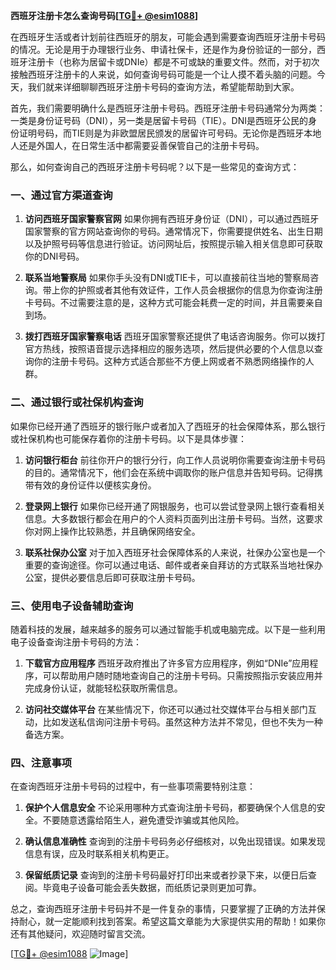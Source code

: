 **西班牙注册卡怎么查询号码[[TG💪+ @esim1088](https://t.me/s/esim1088)]**

在西班牙生活或者计划前往西班牙的朋友，可能会遇到需要查询西班牙注册卡号码的情况。无论是用于办理银行业务、申请社保卡，还是作为身份验证的一部分，西班牙注册卡（也称为居留卡或DNIe）都是不可或缺的重要文件。然而，对于初次接触西班牙注册卡的人来说，如何查询号码可能是一个让人摸不着头脑的问题。今天，我们就来详细聊聊西班牙注册卡号码的查询方法，希望能帮助到大家。

首先，我们需要明确什么是西班牙注册卡号码。西班牙注册卡号码通常分为两类：一类是身份证号码（DNI），另一类是居留卡号码（TIE）。DNI是西班牙公民的身份证明号码，而TIE则是为非欧盟居民颁发的居留许可号码。无论你是西班牙本地人还是外国人，在日常生活中都需要妥善保管自己的注册卡号码。

那么，如何查询自己的西班牙注册卡号码呢？以下是一些常见的查询方式：

### 一、通过官方渠道查询

1. **访问西班牙国家警察官网**
   如果你拥有西班牙身份证（DNI），可以通过西班牙国家警察的官方网站查询你的号码。通常情况下，你需要提供姓名、出生日期以及护照号码等信息进行验证。访问网址后，按照提示输入相关信息即可获取你的DNI号码。

2. **联系当地警察局**
   如果你手头没有DNI或TIE卡，可以直接前往当地的警察局咨询。带上你的护照或者其他有效证件，工作人员会根据你的信息为你查询注册卡号码。不过需要注意的是，这种方式可能会耗费一定的时间，并且需要亲自到场。

3. **拨打西班牙国家警察电话**
   西班牙国家警察还提供了电话咨询服务。你可以拨打官方热线，按照语音提示选择相应的服务选项，然后提供必要的个人信息以查询你的注册卡号码。这种方式适合那些不方便上网或者不熟悉网络操作的人群。

### 二、通过银行或社保机构查询

如果你已经开通了西班牙的银行账户或者加入了西班牙的社会保障体系，那么银行或社保机构也可能保存着你的注册卡号码。以下是具体步骤：

1. **访问银行柜台**
   前往你开户的银行分行，向工作人员说明你需要查询注册卡号码的目的。通常情况下，他们会在系统中调取你的账户信息并告知号码。记得携带有效的身份证件以便核实身份。

2. **登录网上银行**
   如果你已经开通了网银服务，也可以尝试登录网上银行查看相关信息。大多数银行都会在用户的个人资料页面列出注册卡号码。当然，这要求你对网上操作比较熟悉，并且确保网络安全。

3. **联系社保办公室**
   对于加入西班牙社会保障体系的人来说，社保办公室也是一个重要的查询途径。你可以通过电话、邮件或者亲自拜访的方式联系当地社保办公室，提供必要信息后即可获取注册卡号码。

### 三、使用电子设备辅助查询

随着科技的发展，越来越多的服务可以通过智能手机或电脑完成。以下是一些利用电子设备查询注册卡号码的方法：

1. **下载官方应用程序**
   西班牙政府推出了许多官方应用程序，例如“DNIe”应用程序，可以帮助用户随时随地查询自己的注册卡号码。只需按照指示安装应用并完成身份认证，就能轻松获取所需信息。

2. **访问社交媒体平台**
   在某些情况下，你还可以通过社交媒体平台与相关部门互动，比如发送私信询问注册卡号码。虽然这种方法并不常见，但也不失为一种备选方案。

### 四、注意事项

在查询西班牙注册卡号码的过程中，有一些事项需要特别注意：

1. **保护个人信息安全**
   不论采用哪种方式查询注册卡号码，都要确保个人信息的安全。不要随意透露给陌生人，避免遭受诈骗或其他风险。

2. **确认信息准确性**
   查询到的注册卡号码务必仔细核对，以免出现错误。如果发现信息有误，应及时联系相关机构更正。

3. **保留纸质记录**
   查询到的注册卡号码最好打印出来或者抄录下来，以便日后查阅。毕竟电子设备可能会丢失数据，而纸质记录则更加可靠。

总之，查询西班牙注册卡号码并不是一件复杂的事情，只要掌握了正确的方法并保持耐心，就一定能顺利找到答案。希望这篇文章能为大家提供实用的帮助！如果你还有其他疑问，欢迎随时留言交流。

[[TG💪+ @esim1088](https://t.me/s/esim1088) ![Image](https://i.postimg.cc/4NQfJmqS/Snipaste-2025-05-13-00-14-12.png)]